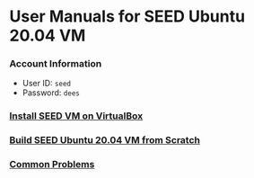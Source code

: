 # User Manuals for SEED Ubuntu 20.04 VM

### Account Information 

- User ID: `seed`
- Password: `dees`

### [Install SEED VM on VirtualBox](./seedvm-manual.md)

### [Build SEED Ubuntu 20.04 VM from Scratch](./seedvm-from-scratch.md)

### [Common Problems](./vm-problems.md)


